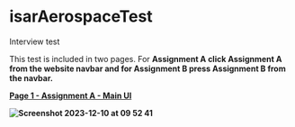 # isarAerospaceTest
Interview test

This test is included in two pages. For <b>Assignment A<b> click Assignment A from the website navbar and for Assignment B press Assignment B from the navbar.


<span style="text-decoration:underline">Page 1 - Assignment A - Main UI<span>

![Screenshot 2023-12-10 at 09 52 41](https://github.com/mikey94/isarAerospaceTest/assets/31029159/7c86b7d4-1713-468b-b981-31715c5881be)
